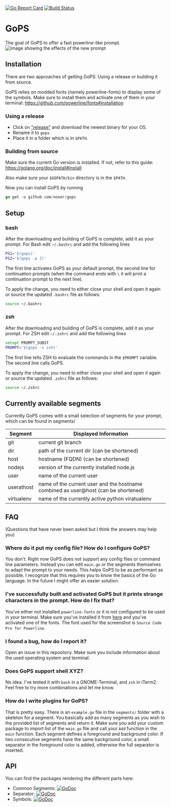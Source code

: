 [![Go Report Card](https://goreportcard.com/badge/github.com/noxer/gops)](https://goreportcard.com/report/github.com/noxer/gops)
[![Build Status](https://travis-ci.org/noxer/gops.svg?branch=master)](https://travis-ci.org/noxer/gops)

# GoPS
The goal of GoPS to offer a fast powerline-like prompt.
![image showing the effects of the new prompt](https://raw.githubusercontent.com/noxer/gops/master/img/example.png)

## Installation
There are two approaches of getting GoPS: Using a release or building it from source.

GoPS relies on modded fonts (namely powerline-fonts) to display some of the symbols. Make sure to install them and activate one of them in your terminal: <https://github.com/powerline/fonts#installation>

### Using a release
- Click on ["release"](https://github.com/noxer/gops/releases) and download the newest binary for your OS.
- Rename it to `gops`.
- Place it in a folder which is in `$PATH`.

### Building from source
Make sure the current Go version is installed. If not, refer to this guide: <https://golang.org/doc/install#install>

Also make sure your `$GOPATH/bin` directory is in the `$PATH`.

Now you can install GoPS by running

```go
go get -u github.com/noxer/gops
```

## Setup
### bash
After the downloading and building of GoPS is complete, add it as your prompt. For Bash edit `~/.bashrc` and add the following lines

```bash
PS1='$(gops)'
PS2='$(gops -p 2)'
```

The first line activates GoPS as your default prompt, the second line for continuation prompts (when the command ends with `\` it will print a continuation prompt to the next line).

To apply the change, you need to either close your shell and open it again or source the updated `.bashrc` file as follows:

```bash
source ~/.bashrc
```

### zsh
After the downloading and building of GoPS is complete, add it as your prompt. For ZSH edit `~/.zshrc` and add the following lines

```zsh
setopt PROMPT_SUBST
PROMPT='$(gops -s zsh)'
```

The first line tells ZSH to evaluate the commands in the `$PROMPT` variable. The second line calls GoPS.

To apply the change, you need to either close your shell and open it again or source the updated `.zshrc` file as follows:

```zsh
source ~/.zshrc
```

## Currently available segments
Currently GoPS comes with a small selection of segments for your prompt, which can be found in segments/

| Segment    | Displayed Information |
| ---------- | ---------- |
| git        | current git branch |
| dir        | path of the current dir (can be shortened) |
| host       | hostname (FQDN) (can be shortened) |
| nodejs     | version of the currently installed node.js |
| user       | name of the current user |
| userathost | name of the current user and the hostname combined as user@host (can be shortened) |
| virtualenv | name of the currently active python viratualenv |

## FAQ
(Questions that have never been asked but I think the answers may help you)

### Where do it put my config file? How do I configure GoPS?
You don't. Right now GoPS does not support any config files or command line parameters. Instead you can edit `main.go` or the segments themselves to adapt the prompt to your needs. This helps GoPS to be as performant as possible. I recognize that this requires you to know the basics of the Go language. In the future I might offer an easier solution.

### I've successfully built and activated GoPS but it prints strange characters in the prompt. How do I fix that?
You've either not installed `powerline-fonts` or it is not configured to be used in your terminal. Make sure you've installed it from [here](https://github.com/powerline/fonts#installation) and you've activated one of the fonts. The font used for the screenshot is `Source Code Pro for Powerline`.

### I found a bug, how do I report it?
Open an issue in this repository. Make sure you include information about the used operating system and terminal.

### Does GoPS support shell XYZ?
No idea. I've tested it with `bash` in a GNOME-Terminal, and `zsh` in iTerm2. Feel free to try more combinations and let me know.

### How do I write plugins for GoPS?
That is pretty easy. There is an `example.go` file in the `segments/` folder with a skeleton for a segment. You basically add as many segments as you wish to the provided list of segments and return it. Make sure you add your custom package to import list of the `main.go` file and call your `Add` function in the `main` function. Each segment defines a foreground and background color. If two consecutive segments have the same background color, a small separator in the foreground color is added, otherwise the full separator is inserted.

## API
You can find the packages rendering the different parts here:

* Common Segments: [![GoDoc](https://godoc.org/github.com/noxer/gops/segments/common?status.svg)](https://godoc.org/github.com/noxer/gops/segments)
* Separator: [![GoDoc](https://godoc.org/github.com/noxer/gops/separator?status.svg)](https://godoc.org/github.com/noxer/gops/separator)
* Symbols: [![GoDoc](https://godoc.org/github.com/noxer/gops/symbols?status.svg)](https://godoc.org/github.com/noxer/gops/symbols)
